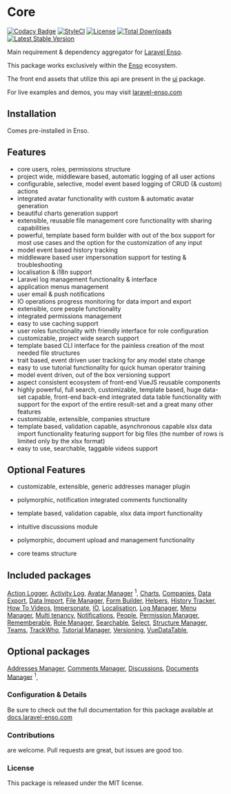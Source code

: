 # Core

[![Codacy Badge](https://api.codacy.com/project/badge/Grade/ba5e8fe6e1dc427590d9bad7721ca037)](https://www.codacy.com/app/laravel-enso/core?utm_source=github.com&amp;utm_medium=referral&amp;utm_content=laravel-enso/core&amp;utm_campaign=Badge_Grade)
[![StyleCI](https://github.styleci.io/repos/85807594/shield?branch=master)](https://github.styleci.io/repos/85807594)
[![License](https://poser.pugx.org/laravel-enso/core/license)](https://packagist.org/packages/laravel-enso/core)
[![Total Downloads](https://poser.pugx.org/laravel-enso/core/downloads)](https://packagist.org/packages/laravel-enso/core)
[![Latest Stable Version](https://poser.pugx.org/laravel-enso/core/version)](https://packagist.org/packages/laravel-enso/core)

Main requirement & dependency aggregator for [Laravel Enso](https://github.com/laravel-enso/Enso).

This package works exclusively within the [Enso](https://github.com/laravel-enso/Enso) ecosystem.

The front end assets that utilize this api are present in the [ui](https://github.com/enso-ui/ui) package.

For live examples and demos, you may visit [laravel-enso.com](https://www.laravel-enso.com)

## Installation

Comes pre-installed in Enso.

## Features
- core users, roles, permissions structure
- project wide, middleware based, automatic logging of all user actions
- configurable, selective, model event based logging of CRUD (& custom) actions
- integrated avatar functionality with custom & automatic avatar generation
- beautiful charts generation support
- extensible, reusable file management core functionality with sharing capabilities
- powerful, template based form builder with out of the box support for most use cases
and the option for the customization of any input
- model event based history tracking
- middleware based user impersonation support for testing & troubleshooting
- localisation & i18n support
- Laravel log management functionality & interface
- application menus management
- user email & push notifications
- IO operations progress monitoring for data import and export
- extensible, core people functionality
- integrated permissions management
- easy to use caching support
- user roles functionality with friendly interface for role configuration
- customizable, project wide search support
- template based CLI interface for the painless creation of the most needed file structures
- trait based, event driven user tracking for any model state change
- easy to use tutorial functionality for quick human operator training
- model event driven, out of the box versioning support
- aspect consistent ecosystem of front-end VueJS reusable components
- highly powerful, full search, customizable, template based, huge data-set capable, 
front-end back-end integrated data table functionality with support for the export of the entire result-set 
and a great many other features
- customizable, extensible, companies structure
- template based, validation capable, asynchronous capable xlsx data import functionality
 featuring support for big files (the number of rows is limited only by the xlsx format)
- easy to use, searchable, taggable videos support
 
## Optional Features
- customizable, extensible, generic addresses manager plugin
- polymorphic, notification integrated comments functionality
- template based, validation capable, xlsx data import functionality
- intuitive discussions module
- polymorphic, document upload and management functionality

- core teams structure  

## Included packages

[Action Logger](https://github.com/laravel-enso/ActionLogger), 
[Activity Log](https://github.com/laravel-enso/ActivityLog), 
[Avatar Manager](https://github.com/laravel-enso/Avatars) <sup>1</sup>, 
[Charts](https://github.com/laravel-enso/Charts), 
[Companies](https://github.com/laravel-enso/Companies),
[Data Export](https://github.com/laravel-enso/DataExport),
[Data Import](https://github.com/laravel-enso/DataImport), 
[File Manager](https://github.com/laravel-enso/Files), 
[Form Builder](https://github.com/laravel-enso/Forms), 
[Helpers](https://github.com/laravel-enso/Helpers), 
[History Tracker](https://github.com/laravel-enso/HistoryTracker),
[How To Videos](https://github.com/laravel-enso/HowTo),
[Impersonate](https://github.com/laravel-enso/Impersonate), 
[IO](https://github.com/laravel-enso/IO), 
[Localisation](https://github.com/laravel-enso/Localisation), 
[Log Manager](https://github.com/laravel-enso/Logs), 
[Menu Manager](https://github.com/laravel-enso/Menus),
[Multi tenancy](https://github.com/laravel-enso/Multitenancy),
[Notifications](https://github.com/laravel-enso/Notifications), 
[People](https://github.com/laravel-enso/People), 
[Permission Manager](https://github.com/laravel-enso/Permissions), 
[Rememberable](https://github.com/laravel-enso/Rememberable), 
[Role Manager](https://github.com/laravel-enso/Roles), 
[Searchable](https://github.com/laravel-enso/Searchable), 
[Select](https://github.com/laravel-enso/Select), 
[Structure Manager](https://github.com/laravel-enso/Cli), 
[Teams](https://github.com/laravel-enso/Teams), 
[TrackWho](https://github.com/laravel-enso/TrackWho), 
[Tutorial Manager](https://github.com/laravel-enso/Tutorials), 
[Versioning](https://github.com/laravel-enso/Versioning),
[VueDataTable](https://github.com/laravel-enso/VueDataTable), 

## Optional packages

[Addresses Manager](https://github.com/laravel-enso/Addresses), 
[Comments Manager](https://github.com/laravel-enso/Comments),
[Discussions](https://github.com/laravel-enso/Discussions), 
[Documents Manager](https://github.com/laravel-enso/Documents) <sup>1</sup>, 

### Configuration & Details

Be sure to check out the full documentation for this package available at [docs.laravel-enso.com](https://docs.laravel-enso.com/backend/core.html)

### Contributions

are welcome. Pull requests are great, but issues are good too.

### License

This package is released under the MIT license.
